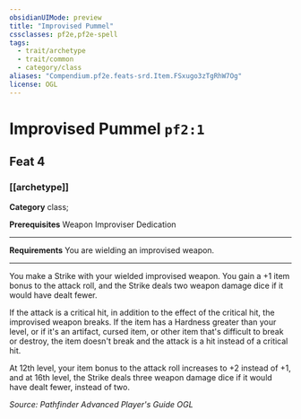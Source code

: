 ```yaml
---
obsidianUIMode: preview
title: "Improvised Pummel"
cssclasses: pf2e,pf2e-spell
tags:
  - trait/archetype
  - trait/common
  - category/class
aliases: "Compendium.pf2e.feats-srd.Item.FSxugo3zTgRhW7Og"
license: OGL
---
```

# Improvised Pummel `pf2:1`
## Feat 4
### [[archetype]]

**Category** class; 



**Prerequisites** Weapon Improviser Dedication
* * *
**Requirements** You are wielding an improvised weapon.

* * *

You make a Strike with your wielded improvised weapon. You gain a +1 item bonus to the attack roll, and the Strike deals two weapon damage dice if it would have dealt fewer.

If the attack is a critical hit, in addition to the effect of the critical hit, the improvised weapon breaks. If the item has a Hardness greater than your level, or if it's an artifact, cursed item, or other item that's difficult to break or destroy, the item doesn't break and the attack is a hit instead of a critical hit.

At 12th level, your item bonus to the attack roll increases to +2 instead of +1, and at 16th level, the Strike deals three weapon damage dice if it would have dealt fewer, instead of two.

*Source: Pathfinder Advanced Player's Guide*
*OGL*
